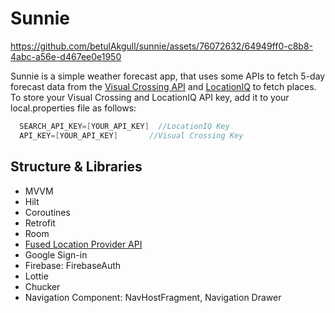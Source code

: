 # Sunnie

https://github.com/betulAkgull/sunnie/assets/76072632/64949ff0-c8b8-4abc-a56e-d467ee0e1950

Sunnie is a simple weather forecast app, that uses some APIs to fetch 5-day forecast data from the <a href = "https://www.visualcrossing.com/">Visual Crossing API</a> and <a href = "https://locationiq.com/">LocationIQ</a> to fetch places. To store your Visual Crossing and LocationIQ API key, add it to your local.properties file as follows:

```kotlin
  SEARCH_API_KEY=[YOUR_API_KEY]  //LocationIQ Key
  API_KEY=[YOUR_API_KEY]       //Visual Crossing Key
```

## Structure & Libraries

- MVVM
- Hilt
- Coroutines
- Retrofit
- Room
- <a href = "https://developers.google.com/location-context/fused-location-provider">Fused Location Provider API</a>
- Google Sign-in
- Firebase: FirebaseAuth
- Lottie
- Chucker
- Navigation Component: NavHostFragment, Navigation Drawer



